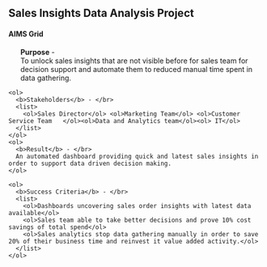 <h2>Sales Insights Data Analysis Project</h2>
<h4>AIMS Grid</h4>
<p>
  <list>
    <ol>
      <b>Purpose</b> - </br>
      To unlock sales insights that are not visible before for sales team for decision support and automate them to reduced manual time spent in data gathering.
    </ol>
    
    <ol>
      <b>Stakeholders</b> - </br>
      <list>
        <ol>Sales Director</ol>	<ol>Marketing Team</ol>	<ol>Customer Service Team	</ol><ol>Data and Analytics team</ol><ol> IT</ol>
      </list>
    </ol>
    <ol>
      <b>Result</b> - </br>
      An automated dashboard providing quick and latest sales insights in order to support data driven decision making.
    </ol>
    
    <ol>
      <b>Success Criteria</b> - </br>
      <list>
        <ol>Dashboards uncovering sales order insights with latest data available</ol>	
        <ol>Sales team able to take better decisions and prove 10% cost savings of total spend</ol>
        <ol>Sales analytics stop data gathering manually in order to save 20% of their business time and reinvest it value added activity.</ol>
      </list>
    </ol>
  </list>
</p>

